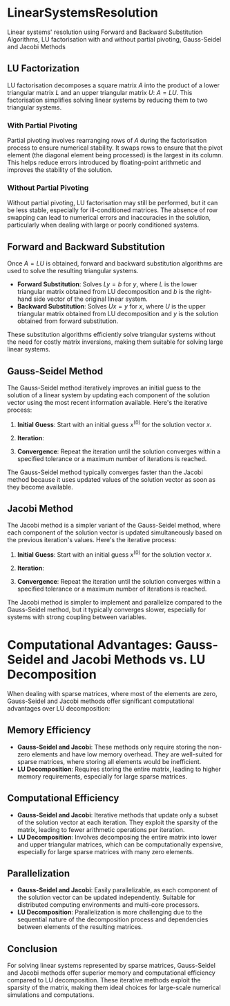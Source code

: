 # LinearSystemsResolution
Linear systems' resolution using Forward and Backward Substitution Algorithms, LU factorisation with and without partial pivoting, Gauss-Seidel and Jacobi Methods 

## LU Factorization

LU factorisation decomposes a square matrix $A$ into the product of a lower triangular matrix $L$ and an upper triangular matrix $U$: $A = LU$. This factorisation simplifies solving linear systems by reducing them to two triangular systems.

### With Partial Pivoting

Partial pivoting involves rearranging rows of $A$ during the factorisation process to ensure numerical stability. It swaps rows to ensure that the pivot element (the diagonal element being processed) is the largest in its column. This helps reduce errors introduced by floating-point arithmetic and improves the stability of the solution.

### Without Partial Pivoting

Without partial pivoting, LU factorisation may still be performed, but it can be less stable, especially for ill-conditioned matrices. The absence of row swapping can lead to numerical errors and inaccuracies in the solution, particularly when dealing with large or poorly conditioned systems.

## Forward and Backward Substitution

Once $A = LU$ is obtained, forward and backward substitution algorithms are used to solve the resulting triangular systems.

- **Forward Substitution**: Solves $Ly = b$ for $y$, where $L$ is the lower triangular matrix obtained from LU decomposition and $b$ is the right-hand side vector of the original linear system.
- **Backward Substitution**: Solves $Ux = y$ for $x$, where $U$ is the upper triangular matrix obtained from LU decomposition and $y$ is the solution obtained from forward substitution.

These substitution algorithms efficiently solve triangular systems without the need for costly matrix inversions, making them suitable for solving large linear systems.

## Gauss-Seidel Method

The Gauss-Seidel method iteratively improves an initial guess to the solution of a linear system by updating each component of the solution vector using the most recent information available. Here's the iterative process:

1. **Initial Guess**: Start with an initial guess $x^{(0)}$ for the solution vector $x$.
2. **Iteration**:
  
3. **Convergence**: Repeat the iteration until the solution converges within a specified tolerance or a maximum number of iterations is reached.

The Gauss-Seidel method typically converges faster than the Jacobi method because it uses updated values of the solution vector as soon as they become available.

## Jacobi Method

The Jacobi method is a simpler variant of the Gauss-Seidel method, where each component of the solution vector is updated simultaneously based on the previous iteration's values. Here's the iterative process:

1. **Initial Guess**: Start with an initial guess $x^{(0)}$ for the solution vector $x$.
2. **Iteration**:
   
3. **Convergence**: Repeat the iteration until the solution converges within a specified tolerance or a maximum number of iterations is reached.

The Jacobi method is simpler to implement and parallelize compared to the Gauss-Seidel method, but it typically converges slower, especially for systems with strong coupling between variables.

# Computational Advantages: Gauss-Seidel and Jacobi Methods vs. LU Decomposition

When dealing with sparse matrices, where most of the elements are zero, Gauss-Seidel and Jacobi methods offer significant computational advantages over LU decomposition:

## Memory Efficiency

- **Gauss-Seidel and Jacobi**: These methods only require storing the non-zero elements and have low memory overhead. They are well-suited for sparse matrices, where storing all elements would be inefficient.
- **LU Decomposition**: Requires storing the entire matrix, leading to higher memory requirements, especially for large sparse matrices.

## Computational Efficiency

- **Gauss-Seidel and Jacobi**: Iterative methods that update only a subset of the solution vector at each iteration. They exploit the sparsity of the matrix, leading to fewer arithmetic operations per iteration.
- **LU Decomposition**: Involves decomposing the entire matrix into lower and upper triangular matrices, which can be computationally expensive, especially for large sparse matrices with many zero elements.

## Parallelization

- **Gauss-Seidel and Jacobi**: Easily parallelizable, as each component of the solution vector can be updated independently. Suitable for distributed computing environments and multi-core processors.
- **LU Decomposition**: Parallelization is more challenging due to the sequential nature of the decomposition process and dependencies between elements of the resulting matrices.

## Conclusion

For solving linear systems represented by sparse matrices, Gauss-Seidel and Jacobi methods offer superior memory and computational efficiency compared to LU decomposition. These iterative methods exploit the sparsity of the matrix, making them ideal choices for large-scale numerical simulations and computations.
